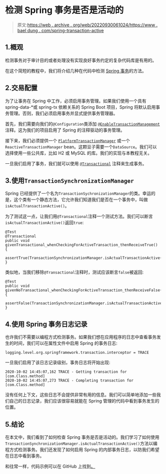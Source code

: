 # 检测 Spring 事务是否是活动的

> 原文:[https://web . archive . org/web/20220930061024/https://www . bael dung . com/spring-transaction-active](https://web.archive.org/web/20220930061024/https://www.baeldung.com/spring-transaction-active)

## 1.概观

检测事务对于审计目的或者处理没有实现良好事务约定的复杂代码库是有用的。

在这个简短的教程中，我们将介绍几种在代码中检测 [Spring 事务](/web/20220524023143/https://www.baeldung.com/transaction-configuration-with-jpa-and-spring)的方法。

## 2.交易配置

为了让事务在 Spring 中工作，必须启用事务管理。如果我们使用一个具有 spring-data-*或 spring-tx 依赖关系的 Spring Boot 项目，Spring 将默认启用事务管理。否则，我们必须启用事务并显式提供事务管理器。

首先，我们需要向我们的`@Configuration`类添加 [`@EnableTransactionManagement`](/web/20220524023143/https://www.baeldung.com/spring-enable-annotations#enabletransactionmanagement) 注释。这为我们的项目启用了 Spring 的注释驱动的事务管理。

接下来，我们必须提供一个 [`PlatformTransactionManager`](/web/20220524023143/https://www.baeldung.com/spring-programmatic-transaction-management#platform-transaction-manager) 或一个`ReactiveTransactionManager` bean。这颗豆子需要一个`DataSource`。我们可以选择使用一些公共库，比如 H2 或 MySQL 的库。我们的实现与本教程无关。

一旦我们启用了事务，我们就可以使用 [`@Transactional`](/web/20220524023143/https://www.baeldung.com/transaction-configuration-with-jpa-and-spring#the-transactional-annotation) 注释来生成事务。

## 3.使用`TransactionSynchronizationManager`

Spring 已经提供了一个名为`TransactionSychronizationManager`的类。幸运的是，这个类有一个静态方法，它允许我们知道我们是否在一个事务中，叫做`isActualTransactionActive()`。

为了测试这一点，让我们用`@Transactional`注释一个测试方法。我们可以断言`isActualTransactionActive()`返回`true`:

```
@Test
@Transactional
public void givenTransactional_whenCheckingForActiveTransaction_thenReceiveTrue() {
    assertTrue(TransactionSynchronizationManager.isActualTransactionActive());
}
```

类似地，当我们移除`@Transactional`注释时，测试应该断言`false`被返回:

```
@Test
public void givenNoTransactional_whenCheckingForActiveTransaction_thenReceiveFalse() {
    assertFalse(TransactionSynchronizationManager.isActualTransactionActive());
}
```

## 4.使用 Spring 事务日志记录

也许我们不需要以编程方式检测事务。如果我们想在应用程序的日志中查看事务发生的时间，我们可以在属性文件中启用 Spring 的事务日志:

```
logging.level.org.springframework.transaction.interceptor = TRACE
```

一旦我们启用了该日志记录级别，事务日志将开始出现:

```
2020-10-02 14:45:07,162 TRACE - Getting transaction for [com.Class.method]
2020-10-02 14:45:07,273 TRACE - Completing transaction for [com.Class.method]
```

没有任何上下文，这些日志不会提供非常有用的信息。我们可以简单地添加一些我们自己的日志记录，我们应该很容易就能在 Spring 管理的代码中看到事务发生的位置。

## 5.结论

在本文中，我们看到了如何检查 Spring 事务是否是活动的。我们学习了如何使用`TransactionSynchronizationManager.isActualTransactionActive()`方法以编程方式检测事务。我们还发现了如何启用 Spring 的内部事务日志，以防我们希望在日志中看到事务。

和往常一样，代码示例可以在 GitHub 上找到[。](https://web.archive.org/web/20220524023143/https://github.com/eugenp/tutorials/tree/master/persistence-modules/spring-persistence-simple)